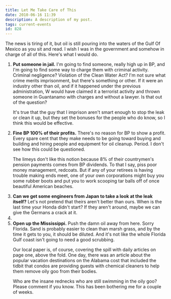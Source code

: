 ```yaml
---
title: Let Me Take Care of This
date: 2010-06-16 11:39
description: A description of my post.
tags: current-events
id: 828
---
```

The news is tiring of it, but oil is still pouring into the waters of the Gulf Of Mexico as you sit and read.  I wish I was in the government and somehow in charge of all of this.  Here's what I would do.

<ol><li><b>Put someone in jail.</b>  I'm going to find someone, really high up in BP, and I'm going to find some way to charge them with criminal activity.  Criminal negligence?  Violation of the Clean Water Act?  I'm not sure what crime merits imprisonment, but there's something or other.  If it were an industry other than oil, and if it happened under the previous administration, W would have claimed it a terrorist activity and thrown someone in Guantanamo with charges and without a lawyer.  Is that out of the question?

It's true that the guy that I imprison aren't smart enough to stop the leak or clean it up, but they set the bonuses for the people who do know, so I think this would be effective.</li>

<li><b>Fine BP 100% of their profits.</b>  There's no reason for BP to show a profit.  Every spare cent that they make needs to be going toward buying and building and hiring people and equipment for oil cleanup.  Period.  I don't see how this could be questioned.

The limeys don't like this notion because 8% of their countrymen's pension payments comes from BP dividends.  To that I say, piss poor money management, redcoats.  But if any of your retirees is having trouble making ends meet, one of your own corporations might buy you some rubber boots and put you to work scooping tar balls off of once beautiful American beaches.</li>

<li><b>Can we get some engineers from Japan to take a look at the leak itself?</b>  Let's not pretend that theirs aren't better than ours.  When is the last time your Honda didn't start?  If they aren't around, maybe we can give the Germans a crack at it.<li>

<li><b>Open up the Mississippi.</b>  Push the damn oil away from here.  Sorry Florida.  Sand is probably easier to clean than marsh grass, and by the time it gets to you, it should be diluted.  And it's not like the whole Florida Gulf coast isn't going to need a good scrubbing.</li></ul>

Our local paper is, of course, covering the spill with daily articles on page one, above the fold.  One day, there was an article about the popular vacation destinations on the Alabama cost that included the tidbit that condos are providing guests with chemical cleaners to help them remove oily goo from their bodies.

Who are the insane rednecks who are still swimming in the oily goo?  Please comment if you know.  This has been bothering me for a couple of weeks.